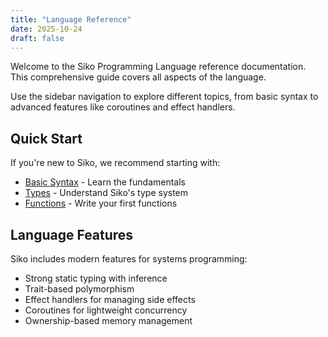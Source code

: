 ```yaml
---
title: "Language Reference"
date: 2025-10-24
draft: false
---
```


Welcome to the Siko Programming Language reference documentation. This comprehensive guide covers all aspects of the language.

Use the sidebar navigation to explore different topics, from basic syntax to advanced features like coroutines and effect handlers.

## Quick Start

If you're new to Siko, we recommend starting with:
- [Basic Syntax](/reference/basic-syntax/) - Learn the fundamentals
- [Types](/reference/types/) - Understand Siko's type system
- [Functions](/reference/functions/) - Write your first functions

## Language Features

Siko includes modern features for systems programming:
- Strong static typing with inference
- Trait-based polymorphism
- Effect handlers for managing side effects
- Coroutines for lightweight concurrency
- Ownership-based memory management
